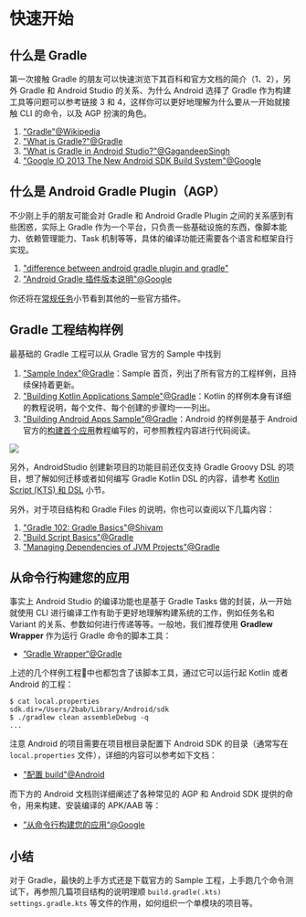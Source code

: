 # 快速开始

## 什么是 Gradle

第一次接触 Gradle 的朋友可以快速浏览下其百科和官方文档的简介（1、2），另外 Gradle 和 Android Studio 的关系、为什么 Android 选择了 Gradle 作为构建工具等问题可以参考链接 3 和 4，这样你可以更好地理解为什么要从一开始就接触 CLI 的命令，以及 AGP 扮演的角色。

1. ["Gradle"@Wikipedia](https://en.wikipedia.org/wiki/Gradle)
2. ["What is Gradle?"@Gradle](https://docs.gradle.org/current/userguide/what_is_gradle.html)
3. ["What is Gradle in Android Studio?"@GagandeepSingh](https://stackoverflow.com/a/24828666/3614547)
4. ["Google IO 2013 The New Android SDK Build System"@Google](https://v.youku.com/v_show/id_XNTYwMzY0NDYw.html?spm=a2h1n.8251843.playList.5!4~1!2~3~A&f=19280821&o=1)

## 什么是 Android Gradle Plugin（AGP）

不少刚上手的朋友可能会对 Gradle 和 Android Gradle Plugin 之间的关系感到有些困惑，实际上 Gradle 作为一个平台，只负责一些基础设施的东西，像脚本能力、依赖管理能力、Task 机制等等，具体的编译功能还需要各个语言和框架自行实现。

1. ["difference between android gradle plugin and gradle"](https://stackoverflow.com/questions/49156528/difference-between-android-gradle-plugin-and-gradle)
2. ["Android Gradle 插件版本说明"@Google](https://developer.android.com/studio/releases/gradle-plugin)

你还将在[常规任务](./regular-tasks.md)小节看到其他的一些官方插件。

## Gradle 工程结构样例

最基础的 Gradle 工程可以从 Gradle 官方的 Sample 中找到

1. ["Sample Index"@Gradle](https://docs.gradle.org/current/samples/index.html)：Sample 首页，列出了所有官方的工程样例，且持续保持着更新。
2. ["Building Kotlin Applications Sample"@Gradle](https://docs.gradle.org/current/samples/sample_building_kotlin_applications.html)：Kotlin 的样例本身有详细的教程说明，每个文件、每个创建的步骤均一一列出。
3. ["Building Android Apps Sample"@Gradle](https://docs.gradle.org/current/samples/sample_building_android_apps.html)：Android 的样例是基于 Android 官方的[构建首个应用](https://developer.android.com/training/basics/firstapp)教程编写的，可参照教程内容进行代码阅读。


![](../media/getting-started-kotlin-sample.png)

另外，AndroidStudio 创建新项目的功能目前还仅支持 Gradle Groovy DSL 的项目，想了解如何迁移或者如何编写 Gradle Kotlin DSL 的内容，请参考 [Kotlin Script (KTS) 和 DSL](./kotlin-dsl.md) 小节。

另外，对于项目结构和 Gradle Files 的说明，你也可以查阅以下几篇内容：

1. ["Gradle 102: Gradle Basics"@Shivam](https://medium.com/@shivam.gosavi340_58315/gradle-102-gradle-basics-798db70a6c20)
2. ["Build Script Basics"@Gradle](https://docs.gradle.org/current/userguide/tutorial_using_tasks.html)
3. ["Managing Dependencies of JVM Projects"@Gradle](https://docs.gradle.org/current/userguide/dependency_management_for_java_projects.html)


## 从命令行构建您的应用

事实上 Android Studio 的编译功能也是基于 Gradle Tasks 做的封装，从一开始就使用 CLI 进行编译工作有助于更好地理解构建系统的工作，例如任务名和 Variant 的关系、参数如何进行传递等等。一般地，我们推荐使用 **Gradlew Wrapper** 作为运行 Gradle 命令的脚本工具：

- [”Gradle Wrapper“@Gradle](https://docs.gradle.org/current/userguide/gradle_wrapper.html)

上述的几个样例工程中也都包含了该脚本工具，通过它可以运行起 Kotlin 或者 Android 的工程：

``` Shell
$ cat local.properties
sdk.dir=/Users/2bab/Library/Android/sdk
$ ./gradlew clean assembleDebug -q
...
```

注意 Android 的项目需要在项目根目录配置下 Android SDK 的目录（通常写在 `local.properties` 文件），详细的内容可以参考如下文档：

- ["配置 build"@Android](https://developer.android.com/studio/build)

而下方的 Android 文档则详细阐述了各种常见的 AGP 和 Android SDK 提供的命令，用来构建、安装编译的 APK/AAB 等：

- [”从命令行构建您的应用“@Google](https://developer.android.com/studio/build/building-cmdline)

## 小结

对于 Gradle，最快的上手方式还是下载官方的 Sample 工程，上手跑几个命令测试下，再参照几篇项目结构的说明理顺 `build.gradle(.kts)` `settings.gradle.kts` 等文件的作用，如何组织一个单模块的项目等。

